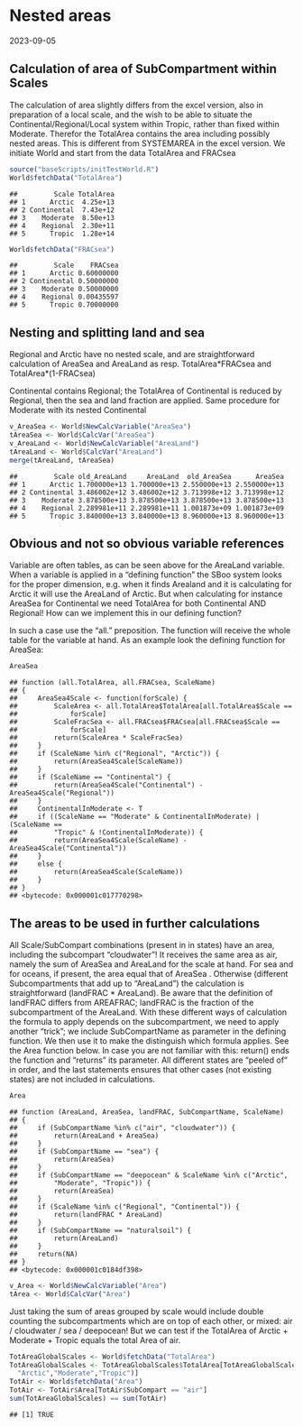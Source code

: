Nested areas
================
2023-09-05

## Calculation of area of SubCompartment within Scales

The calculation of area slightly differs from the excel version, also in
preparation of a local scale, and the wish to be able to situate the
Continental/Regional/Local system within Tropic, rather than fixed
within Moderate. Therefor the TotalArea contains the area including
possibly nested areas. This is different from SYSTEMAREA in the excel
version. We initiate World and start from the data TotalArea and FRACsea

``` r
source("baseScripts/initTestWorld.R")
World$fetchData("TotalArea")
```

    ##         Scale TotalArea
    ## 1      Arctic  4.25e+13
    ## 2 Continental  7.43e+12
    ## 3    Moderate  8.50e+13
    ## 4    Regional  2.30e+11
    ## 5      Tropic  1.28e+14

``` r
World$fetchData("FRACsea")
```

    ##         Scale    FRACsea
    ## 1      Arctic 0.60000000
    ## 2 Continental 0.50000000
    ## 3    Moderate 0.50000000
    ## 4    Regional 0.00435597
    ## 5      Tropic 0.70000000

## Nesting and splitting land and sea

Regional and Arctic have no nested scale, and are straightforward
calculation of AreaSea and AreaLand as resp. TotalArea\*FRACsea and
TotalArea\*(1-FRACsea)

Continental contains Regional; the TotalArea of Continental is reduced
by Regional, then the sea and land fraction are applied. Same procedure
for Moderate with its nested Continental

``` r
v_AreaSea <- World$NewCalcVariable("AreaSea")
tAreaSea <- World$CalcVar("AreaSea")
v_AreaLand <- World$NewCalcVariable("AreaLand")
tAreaLand <- World$CalcVar("AreaLand")
merge(tAreaLand, tAreaSea)
```

    ##         Scale old_AreaLand     AreaLand  old_AreaSea      AreaSea
    ## 1      Arctic 1.700000e+13 1.700000e+13 2.550000e+13 2.550000e+13
    ## 2 Continental 3.486002e+12 3.486002e+12 3.713998e+12 3.713998e+12
    ## 3    Moderate 3.878500e+13 3.878500e+13 3.878500e+13 3.878500e+13
    ## 4    Regional 2.289981e+11 2.289981e+11 1.001873e+09 1.001873e+09
    ## 5      Tropic 3.840000e+13 3.840000e+13 8.960000e+13 8.960000e+13

## Obvious and not so obvious variable references

Variable are often tables, as can be seen above for the AreaLand
variable. When a variable is applied in a “defining function” the SBoo
system looks for the proper dimension, e.g. when it finds Arealand and
it is calculating for Arctic it will use the AreaLand of Arctic. But
when calculating for instance AreaSea for Continental we need TotalArea
for both Continental AND Regional! How can we implement this in our
defining function?

In such a case use the “all.” preposition. The function will receive the
whole table for the variable at hand. As an example look the defining
function for AreaSea:

``` r
AreaSea
```

    ## function (all.TotalArea, all.FRACsea, ScaleName) 
    ## {
    ##     AreaSea4Scale <- function(forScale) {
    ##         ScaleArea <- all.TotalArea$TotalArea[all.TotalArea$Scale == 
    ##             forScale]
    ##         ScaleFracSea <- all.FRACsea$FRACsea[all.FRACsea$Scale == 
    ##             forScale]
    ##         return(ScaleArea * ScaleFracSea)
    ##     }
    ##     if (ScaleName %in% c("Regional", "Arctic")) {
    ##         return(AreaSea4Scale(ScaleName))
    ##     }
    ##     if (ScaleName == "Continental") {
    ##         return(AreaSea4Scale("Continental") - AreaSea4Scale("Regional"))
    ##     }
    ##     ContinentalInModerate <- T
    ##     if ((ScaleName == "Moderate" & ContinentalInModerate) | (ScaleName == 
    ##         "Tropic" & !ContinentalInModerate)) {
    ##         return(AreaSea4Scale(ScaleName) - AreaSea4Scale("Continental"))
    ##     }
    ##     else {
    ##         return(AreaSea4Scale(ScaleName))
    ##     }
    ## }
    ## <bytecode: 0x000001c017770298>

## The areas to be used in further calculations

All Scale/SubCompart combinations (present in in states) have an area,
including the subcompart “cloudwater”! It receives the same area as air,
namely the sum of AreaSea and AreaLand for the scale at hand. For sea
and for oceans, if present, the area equal that of AreaSea . Otherwise
(different Subcompartments that add up to “AreaLand”) the calculation is
straightforward (landFRAC \* AreaLand). Be aware that the definition of
landFRAC differs from AREAFRAC; landFRAC is the fraction of the
subcompartment of the AreaLand. With these different ways of calculation
the formula to apply depends on the subcompartment, we need to apply
another “trick”; we include SubCompartName as parameter in the defining
function. We then use it to make the distinguish which formula applies.
See the Area function below. In case you are not familiar with this:
return() ends the function and “returns” its parameter. All different
states are “peeled of” in order, and the last statements ensures that
other cases (not existing states) are not included in calculations.

``` r
Area
```

    ## function (AreaLand, AreaSea, landFRAC, SubCompartName, ScaleName) 
    ## {
    ##     if (SubCompartName %in% c("air", "cloudwater")) {
    ##         return(AreaLand + AreaSea)
    ##     }
    ##     if (SubCompartName == "sea") {
    ##         return(AreaSea)
    ##     }
    ##     if (SubCompartName == "deepocean" & ScaleName %in% c("Arctic", 
    ##         "Moderate", "Tropic")) {
    ##         return(AreaSea)
    ##     }
    ##     if (ScaleName %in% c("Regional", "Continental")) {
    ##         return(landFRAC * AreaLand)
    ##     }
    ##     if (SubCompartName == "naturalsoil") {
    ##         return(AreaLand)
    ##     }
    ##     return(NA)
    ## }
    ## <bytecode: 0x000001c0184df398>

``` r
v_Area <- World$NewCalcVariable("Area")
tArea <- World$CalcVar("Area")
```

Just taking the sum of areas grouped by scale would include double
counting the subcompartments which are on top of each other, or mixed:
air / cloudwater / sea / deepocean! But we can test if the TotalArea of
Arctic + Moderate + Tropic equals the total Area of air.

``` r
TotAreaGlobalScales <- World$fetchData("TotalArea")
TotAreaGlobalScales <- TotAreaGlobalScales$TotalArea[TotAreaGlobalScales$Scale %in% c(
  "Arctic","Moderate","Tropic")]
TotAir <- World$fetchData("Area")
TotAir <- TotAir$Area[TotAir$SubCompart == "air"]
sum(TotAreaGlobalScales) == sum(TotAir)
```

    ## [1] TRUE
